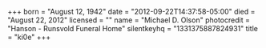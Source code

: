 +++
born = "August 12, 1942"
date = "2012-09-22T14:37:58-05:00"
died = "August 22, 2012"
licensed = ""
name = "Michael D. Olson"
photocredit = "Hanson - Runsvold Funeral Home"
silentkeyhq = "1331375887824931"
title = "ki0e"
+++
